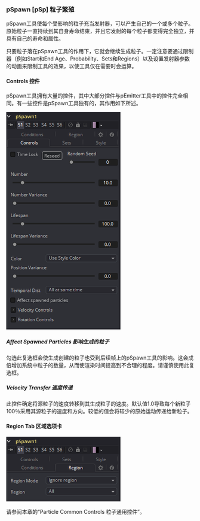 ### pSpawn [pSp] 粒子繁殖

pSpawn工具使每个受影响的粒子充当发射器，可以产生自己的一个或多个粒子。原始粒子一直持续到其自身寿命结束，并且它发射的每个粒子都变得完全独立，并具有自己的寿命和属性。

只要粒子落在pSpawn工具的作用下，它就会继续生成粒子。一定注意要通过限制器（例如Start和End Age、Probability、Sets和Regions）以及设置发射器参数的动画来限制工具的效果，以使工具仅在需要时会运算。

#### Controls 控件

pSpawn工具拥有大量的控件，其中大部分控件与pEmitter工具中的控件完全相同。有一些控件是pSpawn工具独有的，其作用如下所述。

![pSp_Controls](images/pSp_Controls.png)

##### Affect Spawned Particles 影响生成的粒子

勾选此复选框会使生成创建的粒子也受到后续帧上的pSpawn工具的影响。这会成倍增加系统中粒子的数量，从而使渲染时间提高到不合理的程度。请谨慎使用此复选框。

##### Velocity Transfer 速度传递

此控件确定将源粒子的速度转移到其生成粒子的速度。默认值1.0导致每个新粒子100％采用其源粒子的速度和方向。较低的值会将较少的原始运动传递给新粒子。

#### Region Tab 区域选项卡

![pSp_RegionTab](images/pSp_RegionTab.png)

请参阅本章的“Particle Common Controls 粒子通用控件”。